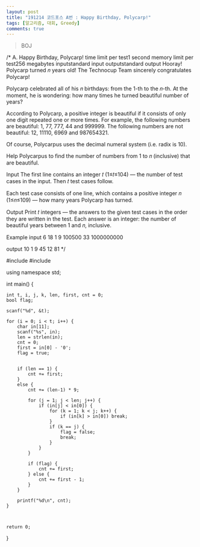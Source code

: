```yaml
---
layout: post
title: "191214 코드포스 A번 : Happy Birthday, Polycarp!"
tags: [알고리즘, 대회, Greedy]
comments: true
---
```


> BOJ  

/*
A. Happy Birthday, Polycarp!
time limit per test1 second
memory limit per test256 megabytes
inputstandard input
outputstandard output
Hooray! Polycarp turned 𝑛 years old! The Technocup Team sincerely congratulates Polycarp!

Polycarp celebrated all of his 𝑛 birthdays: from the 1-th to the 𝑛-th. At the moment, he is wondering: how many times he turned beautiful number of years?

According to Polycarp, a positive integer is beautiful if it consists of only one digit repeated one or more times. For example, the following numbers are beautiful: 1, 77, 777, 44 and 999999. The following numbers are not beautiful: 12, 11110, 6969 and 987654321.

Of course, Polycarpus uses the decimal numeral system (i.e. radix is 10).

Help Polycarpus to find the number of numbers from 1 to 𝑛 (inclusive) that are beautiful.

Input
The first line contains an integer 𝑡 (1≤𝑡≤104) — the number of test cases in the input. Then 𝑡 test cases follow.

Each test case consists of one line, which contains a positive integer 𝑛 (1≤𝑛≤109) — how many years Polycarp has turned.

Output
Print 𝑡 integers — the answers to the given test cases in the order they are written in the test. Each answer is an integer: the number of beautiful years between 1 and 𝑛, inclusive.

Example
input
6
18
1
9
100500
33
1000000000

output
10
1
9
45
12
81
*/

#include <cstdio>
#include <cstring>

using namespace std;

int main() {

    int t, i, j, k, len, first, cnt = 0;
    bool flag;

    scanf("%d", &t);

    for (i = 0; i < t; i++) {
        char in[11];
        scanf("%s", in);
        len = strlen(in);
        cnt = 0;
        first = in[0] - '0';
        flag = true;


        if (len == 1) {
            cnt += first;
        }
        else {
            cnt += (len-1) * 9;

            for (j = 1; j < len; j++) {
                if (in[j] < in[0]) {
                    for (k = 1; k < j; k++) {
                        if (in[k] > in[0]) break;
                    }
                    if (k == j) {
                        flag = false;
                        break;
                    }
                }
            }

            if (flag) {
                cnt += first;
            } else {
                cnt += first - 1;
            }
        }

        printf("%d\n", cnt);
    }



    return 0;
}